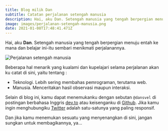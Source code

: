 ```yaml
---
title: Blog milik Dan
subtitle: Catatan perjalanan setengah manusia
description: Hai, aku Dan. Setengah manusia yang tengah berpergian menuju entah ke mana dan belajar ini-itu sembari menikmati perjalanannya.
image: images/perjalanan-setengah-manusia.png
date: 2021-01-08T17:48:41.471Z
---
```


Hai, aku **Dan**. Setengah manusia yang tengah berpergian menuju entah ke mana dan belajar ini-itu sembari menikmati perjalanannya.

![Perjalanan setengah manusia](/images/perjalanan-setengah-manusia.png)

Beberapa hal menarik yang kualami dan kupelajari selama perjalanan akan ku catat di sini, yaitu tentang :

- Teknologi. Lebih sering membahas pemrograman, terutama web.
- Manusia. Menceritakan hasil observasi maupun interaksi.

Selain di blog ini, kamu dapat menemukanku dengan sebutan `@dansvel` di postingan berbahasa Inggris [dev.to](https://dev.to/dansvel) atau keisenganku di [Github](https://github.com/dansvel).
Jika kamu ingin menghubungiku [Twitter](https://twitter.com/dansvel) adalah satu-satunya yang paling responsif.

Dan jika kamu menemukan sesuatu yang menyenangkan di sini, jangan sungkan untuk membagikannya, ya...
